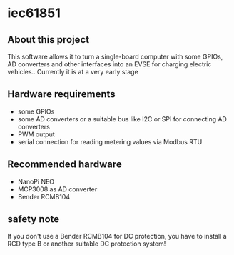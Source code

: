 # iec61851

## About this project
This software allows it to turn a single-board computer with some GPIOs, AD converters and other interfaces into an EVSE for charging electric vehicles.. Currently it is at a very early stage 

## Hardware requirements
*  some GPIOs
*  some AD converters or a suitable bus like I2C or SPI for connecting AD converters
*  PWM output
*  serial connection for reading metering values via Modbus RTU

## Recommended hardware
*  NanoPi NEO
*  MCP3008 as AD converter
*  Bender RCMB104

## safety note
If you don't use a Bender RCMB104 for DC protection, you have to install a RCD type B or another suitable DC protection system!
